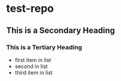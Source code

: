 # test-repo
## This is a Secondary Heading
### This is a Tertiary Heading
* first item in list
* second in list
* third item in list
